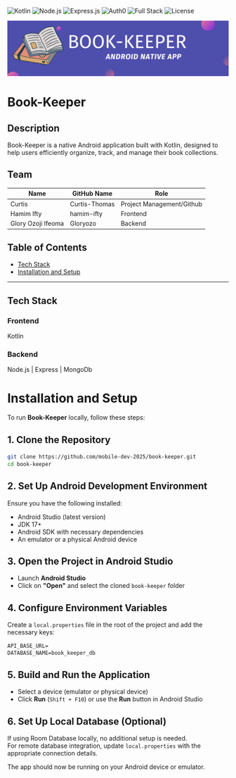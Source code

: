 ![Kotlin](https://img.shields.io/badge/Language-Kotlin-7F52FF)
![Node.js](https://img.shields.io/badge/Backend-Node.js-339933)
![Express.js](https://img.shields.io/badge/Framework-Express-000000)
![Auth0](https://img.shields.io/badge/Auth-Auth0-EB5424)
![Full Stack](https://img.shields.io/badge/Full--Stack-Project-28a745)
![License](https://img.shields.io/badge/License-MIT-blue)

![Main Image](/assets/Read-Me-Main.png)

# Book-Keeper

## Description

Book-Keeper is a native Android application built with Kotlin, designed to help users efficiently organize, track, and manage their book collections.

## Team

| Name               | GitHub Name   | Role                      |
| ------------------ | ------------- | ------------------------- |
| Curtis             | Curtis-Thomas | Project Management/Github |
| Hamim Ifty         | hamim-ifty    | Frontend                  |
| Glory Ozoji Ifeoma | Gloryozo      | Backend                   |

## Table of Contents

- [Tech Stack](#tech-stack)
- [Installation and Setup](#installation-and-setup)

---

## Tech Stack

### Frontend

Kotlin

### Backend

Node.js | Express | MongoDb

# Installation and Setup

To run **Book-Keeper** locally, follow these steps:

## 1. Clone the Repository

```bash
git clone https://github.com/mobile-dev-2025/book-keeper.git
cd book-keeper
```

## 2. Set Up Android Development Environment

Ensure you have the following installed:

- Android Studio (latest version)
- JDK 17+
- Android SDK with necessary dependencies
- An emulator or a physical Android device

## 3. Open the Project in Android Studio

- Launch **Android Studio**
- Click on **"Open"** and select the cloned `book-keeper` folder

## 4. Configure Environment Variables

Create a `local.properties` file in the root of the project and add the necessary keys:

```properties
API_BASE_URL=
DATABASE_NAME=book_keeper_db
```

## 5. Build and Run the Application

- Select a device (emulator or physical device)
- Click **Run** (`Shift + F10`) or use the **Run** button in Android Studio

## 6. Set Up Local Database (Optional)

If using Room Database locally, no additional setup is needed.  
For remote database integration, update `local.properties` with the appropriate connection details.

The app should now be running on your Android device or emulator.
